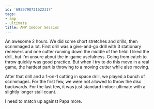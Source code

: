 ```yaml
---
id: '6939798731622317'
tags:
- amp
- ultimate
title: AMP Indoor Session
---
```


An awesome 2 hours. We did some short stretches and drills, then scrimmaged a lot. First drill was a give-and-go drill with 3 stationary receivers and one cutter running down the middle of the field. I liked the drill, but I'm unsure about the in-game usefulness. Going from catch to throw quickly was good practice. But when I try to do this move in a real game, the hardest part is throwing to a moving cutter while also moving. 

After that drill and a 1-on-1 cutting in space drill, we played a bunch of scrimmages. For the first few, we were not allowed to throw the disc backwards. For the last few, it was just standard indoor ultimate with a slightly longer stall count. 

I need to match up against Papa more.
